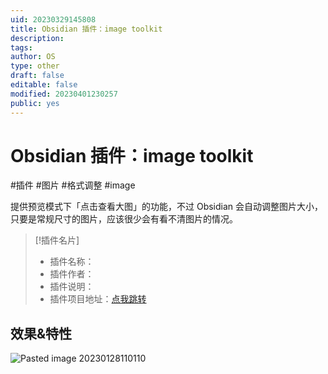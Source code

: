 ```yaml
---
uid: 20230329145808
title: Obsidian 插件：image toolkit
description: 
tags: 
author: OS
type: other
draft: false
editable: false
modified: 20230401230257
public: yes
---
```


# Obsidian 插件：image toolkit

#插件 #图片 #格式调整 #image

提供预览模式下「点击查看大图」的功能，不过 Obsidian 会自动调整图片大小，只要是常规尺寸的图片，应该很少会有看不清图片的情况。

> [!插件名片]
>
> - 插件名称：
> - 插件作者：
> - 插件说明：
> - 插件项目地址：[点我跳转]()

## 效果&特性

![Pasted image 20230128110110](https://s1.vika.cn/space/2023/03/15/17e9dcfd6b194fc5a496fe18a15dacc5)
